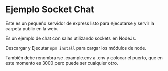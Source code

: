 # Ejemplo Socket Chat

Este es un pequeño servidor de express listo para ejecutarse y servir la carpeta public en la web.

Es un ejemplo de chat con salas utilizando sockets en NodeJs.

Descargar y Ejecutar ```npm install``` para cargar los módulos de node. 

También debe renombrarse .example.env a .env y colocar el puerto, que en este momento es 3000 pero puede ser cualquier otro.
